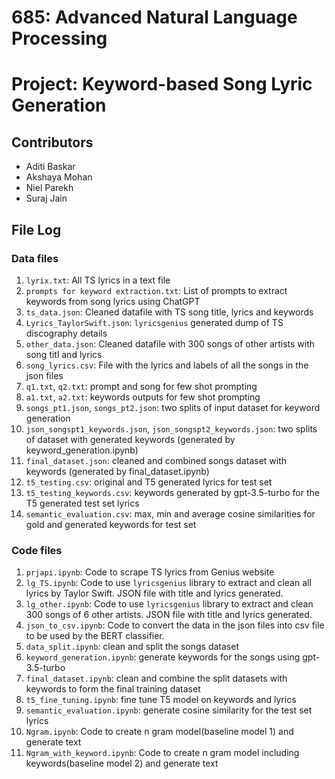 # 685: Advanced Natural Language Processing
# Project: Keyword-based Song Lyric Generation

## Contributors
- Aditi Baskar
- Akshaya Mohan
- Niel Parekh
- Suraj Jain

## File Log

### Data files
1. `lyrix.txt`: All TS lyrics in a text file
2. `prompts for keyword extraction.txt`: List of prompts to extract keywords from song lyrics using ChatGPT
3. `ts_data.json`: Cleaned datafile with TS song title, lyrics and keywords
4. `Lyrics_TaylorSwift.json`: `lyricsgenius` generated dump of TS discography details
5. `other_data.json`: Cleaned datafile with 300 songs of other artists with song titl and lyrics
6. `song_lyrics.csv`: File with the lyrics and labels of all the songs in the json files
7. `q1.txt`, `q2.txt`: prompt and song for few shot prompting
8. `a1.txt`, `a2.txt`: keywords outputs for few shot prompting
9. `songs_pt1.json`, `songs_pt2.json`: two splits of input dataset for keyword generation
10. `json_songspt1_keywords.json`, `json_songspt2_keywords.json`: two splits of dataset with generated keywords (generated by keyword_generation.ipynb)
11. `final_dataset.json`: cleaned and combined songs dataset with keywords (generated by final_dataset.ipynb)
12. `t5_testing.csv`: original and T5 generated lyrics for test set
13. `t5_testing_keywords.csv`: keywords generated by gpt-3.5-turbo for the T5 generated test set lyrics
14. `semantic_evaluation.csv`: max, min and average cosine similarities for gold and generated keywords for test set


### Code files
1. `prjapi.ipynb`: Code to scrape TS lyrics from Genius website
2. `lg_TS.ipynb`: Code to use `lyricsgenius` library to extract and clean all lyrics by Taylor Swift. JSON file with title and lyrics generated.
3. `lg_other.ipynb`: Code to use `lyricsgenius` library to extract and clean 300 songs of 6 other artists. JSON file with title and lyrics generated.
4. `json_to_csv.ipynb`: Code to convert the data in the json files into csv file to be used by the BERT classifier.
5. `data_split.ipynb`: clean and split the songs dataset
6. `keyword_generation.ipynb`: generate keywords for the songs using gpt-3.5-turbo
7. `final_dataset.ipynb`: clean and combine the split datasets with keywords to form the final training dataset
8. `t5_fine_tuning.ipynb`: fine tune T5 model on keywords and lyrics
9. `semantic_evaluation.ipynb`: generate cosine similarity for the test set lyrics
10. `Ngram.ipynb`: Code to create n gram model(baseline model 1) and generate text
11. `Ngram_with_keyword.ipynb`: Code to create n gram model including keywords(baseline model 2) and generate text

